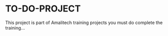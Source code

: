 # TO-DO-PROJECT
This project is part of Amalitech training projects you must do complete the training...

